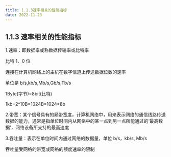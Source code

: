 ```yaml
---
title: 1.1.3速率相关的性能指标
date: 2022-11-23
---
```


## 1.1.3 速率相关的性能指标

1.速率：即数据率或称数据传输率或比特率

比特 1、0 位

连接在计算机网络上的主机在数字信道上传送数据位数的速率

单位是 b/s,kb/s,Mb/s,Gb/s,Tb/s

1Byte(字节)=8bit(比特)

1kb=2^10B=1024B=1024\*8b

2.带宽：某个信号具有的频带宽度，计算机网络中，用来表示网络的通信线路传送数据的能力，通常是指单位时间内从网络中的某一点到另一点所能通过的‘最高数据’，网络设备所支持的最高速度

3.吞吐量：表示在单位时间内通过网络的数据量，单位 b/s，kb/s, Mb/s

吞吐量受网络的带宽或网络的额度速率的限制
